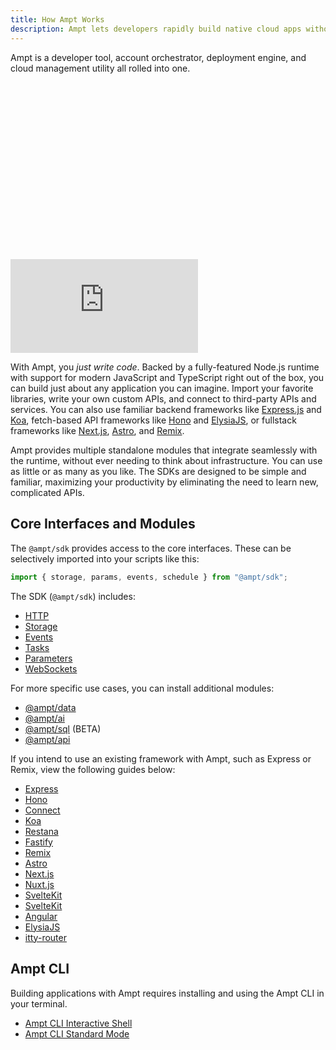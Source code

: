 ```yaml
---
title: How Ampt Works
description: Ampt lets developers rapidly build native cloud apps without complicated configs or struggling with infrastructure.
---
```


Ampt is a developer tool, account orchestrator, deployment engine, and cloud management utility all rolled into one.

<div class="relative" style="padding-top: 56.25%">
  <iframe class="absolute inset-0 w-full h-full" src="https://www.youtube.com/embed/OEgTGqZ1a70" title="Ampt: Revolutionize Your Cloud Development Workflows" frameborder="0" allow="accelerometer; autoplay; clipboard-write; encrypted-media; gyroscope; picture-in-picture; web-share" allowfullscreen></iframe>
</div>

With Ampt, you _just write code_. Backed by a fully-featured Node.js runtime with support for modern JavaScript and TypeScript right out of the box, you can build just about any application you can imagine. Import your favorite libraries, write your own custom APIs, and connect to third-party APIs and services. You can also use familiar backend frameworks like [Express.js](/docs/frameworks/node-based/#express.js) and [Koa](/docs/frameworks/node-based#koa), fetch-based API frameworks like [Hono](/docs/frameworks/fetch-based/#hono) and [ElysiaJS](/docs/frameworks/fetch-based/#elysiajs), or fullstack frameworks like [Next.js](/docs/frameworks/next/), [Astro](/docs/frameworks/astro/), and [Remix](/docs/frameworks/remix/).

Ampt provides multiple standalone modules that integrate seamlessly with the runtime, without ever needing to think about infrastructure. You can use as little or as many as you like. The SDKs are designed to be simple and familiar, maximizing your productivity by eliminating the need to learn new, complicated APIs.

## Core Interfaces and Modules

The `@ampt/sdk` provides access to the core interfaces. These can be selectively imported into your scripts like this:

```javascript header=false
import { storage, params, events, schedule } from "@ampt/sdk";
```

The SDK (`@ampt/sdk`) includes:

- [HTTP](/docs/http/)
- [Storage](/docs/storage/)
- [Events](/docs/events/)
- [Tasks](/docs/tasks/)
- [Parameters](/docs/parameters)
- [WebSockets](/docs/websockets)

For more specific use cases, you can install additional modules:

- [@ampt/data](/docs/data/)
- [@ampt/ai](/docs/ai/)
- [@ampt/sql](/docs/sql/) (BETA)
- [@ampt/api](/docs/api/)

If you intend to use an existing framework with Ampt, such as Express or Remix, view the following guides below:

- [Express](/docs/frameworks/node-based/#express.js)
- [Hono](/docs/frameworks/fetch-based/#hono)
- [Connect](/docs/frameworks/node-based/#connect)
- [Koa](/docs/frameworks/node-based/#koa)
- [Restana](/docs/frameworks/node-based/#restana)
- [Fastify](/docs/frameworks/node-based/#fastify)
- [Remix](/docs/frameworks/remix/)
- [Astro](/docs/frameworks/astro/)
- [Next.js](/docs/frameworks/next/)
- [Nuxt.js](/docs/frameworks/nuxt/)
- [SvelteKit](/docs/frameworks/sveltekit/)
- [SvelteKit](/docs/frameworks/eleventy/)
- [Angular](/docs/frameworks/angular/)
- [ElysiaJS](/docs/frameworks/fetch-based/#elysiajs)
- [itty-router](/docs/frameworks/fetch-based/#itty-router)

## Ampt CLI

Building applications with Ampt requires installing and using the Ampt CLI in your terminal.

- [Ampt CLI Interactive Shell](/docs/cli-interactive-shell)
- [Ampt CLI Standard Mode](/docs/cli-standard-mode)
